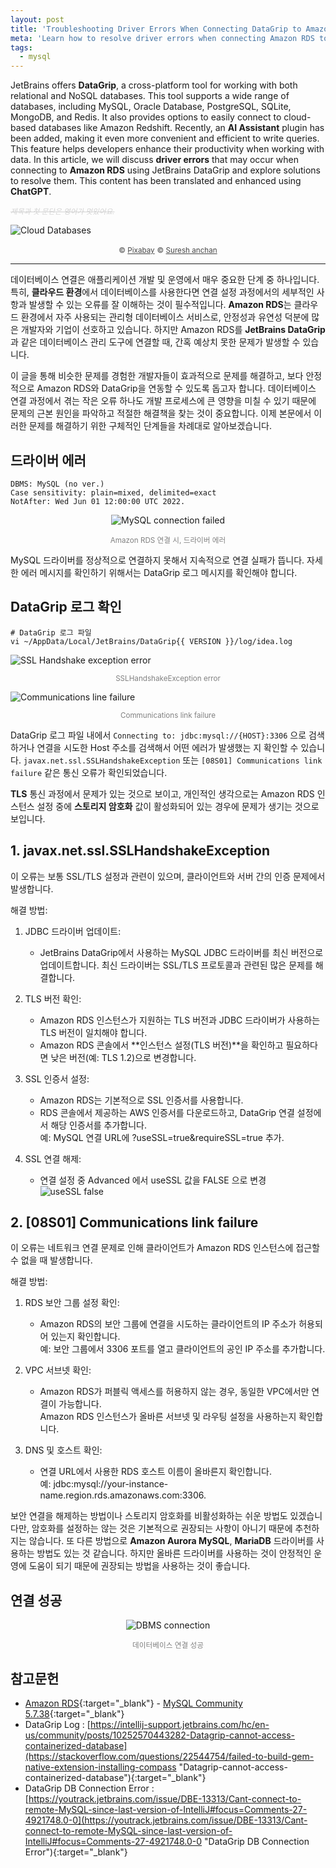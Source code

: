 ```yaml
---
layout: post
title: 'Troubleshooting Driver Errors When Connecting DataGrip to Amazon RDS'
meta: 'Learn how to resolve driver errors when connecting Amazon RDS to JetBrains DataGrip. This guide covers common issues and practical solutions for seamless database management.'
tags:
  - mysql
---
```


JetBrains offers **DataGrip**, a cross-platform tool for working with both relational and NoSQL databases.
This tool supports a wide range of databases, including MySQL, Oracle Database, PostgreSQL, SQLite, MongoDB, and Redis.
It also provides options to easily connect to cloud-based databases like Amazon Redshift.
Recently, an **AI Assistant** plugin has been added, making it even more convenient and efficient to write queries.
This feature helps developers enhance their productivity when working with data.
In this article, we will discuss **driver errors** that may occur when connecting to **Amazon RDS** using JetBrains DataGrip and explore solutions to resolve them.
This content has been translated and enhanced using **ChatGPT**.

<!--more-->

<small style="color:lightgray;text-decoration:line-through;font-style: italic;">제목과 첫 문단은 영어가 멋있어요.</small>

<img src="/uploads/datagrip-driver-error/cloud-database.jpg" alt="Cloud Databases" />

<p style="text-align:center;opacity:0.8;">
    <small>&copy; <a href="https://pixabay.com/" title="Pixabay" target="_blank">Pixabay</a></small>
    <small>&copy; <a href="https://pixabay.com/ko/users/avnsuresh-19928520" title="Content copyright holder" target="_blank">Suresh anchan</a></small>
</p>

-----

데이터베이스 연결은 애플리케이션 개발 및 운영에서 매우 중요한 단계 중 하나입니다.
특히, **클라우드 환경**에서 데이터베이스를 사용한다면 연결 설정 과정에서의 세부적인 사항과 발생할 수 있는 오류를 잘 이해하는 것이 필수적입니다.
**Amazon RDS**는 클라우드 환경에서 자주 사용되는 관리형 데이터베이스 서비스로, 안정성과 유연성 덕분에 많은 개발자와 기업이 선호하고 있습니다.
하지만 Amazon RDS를 **JetBrains DataGrip**과 같은 데이터베이스 관리 도구에 연결할 때, 간혹 예상치 못한 문제가 발생할 수 있습니다.

이 글을 통해 비슷한 문제를 경험한 개발자들이 효과적으로 문제를 해결하고, 보다 안정적으로 Amazon RDS와 DataGrip을 연동할 수 있도록 돕고자 합니다.
데이터베이스 연결 과정에서 겪는 작은 오류 하나도 개발 프로세스에 큰 영향을 미칠 수 있기 때문에 문제의 근본 원인을 파악하고 적절한 해결책을 찾는 것이 중요합니다.
이제 본문에서 이러한 문제를 해결하기 위한 구체적인 단계들을 차례대로 알아보겠습니다.

## 드라이버 에러

```
DBMS: MySQL (no ver.)
Case sensitivity: plain=mixed, delimited=exact
NotAfter: Wed Jun 01 12:00:00 UTC 2022.
```

<div style="display:grid;">
   <img src="/uploads/datagrip-driver-error/failed.png" alt="MySQL connection failed" style="justify-self:center;">
</div>

<p style="text-align:center;color:gray;"><small>Amazon RDS 연결 시, 드라이버 에러</small></p>

MySQL 드라이버를 정상적으로 연결하지 못해서 지속적으로 연결 실패가 뜹니다.
자세한 에러 메시지를 확인하기 위해서는 DataGrip 로그 메시지를 확인해야 합니다.

## DataGrip 로그 확인

```shell
# DataGrip 로그 파일
vi ~/AppData/Local/JetBrains/DataGrip{{ VERSION }}/log/idea.log
```

<img src="/uploads/datagrip-driver-error/ssl-handshake-exception-error.png" alt="SSL Handshake exception error">
<p style="text-align:center;color:gray;"><small>SSLHandshakeException error</small></p>

<img src="/uploads/datagrip-driver-error/communications-link-failure.png" alt="Communications line failure">
<p style="text-align:center;color:gray;"><small>Communications link failure</small></p>

DataGrip 로그 파일 내에서 `Connecting to: jdbc:mysql://{HOST}:3306` 으로 검색하거나 연결을 시도한 Host 주소를 검색해서 어떤 에러가 발생했는 지 확인할 수 있습니다.
`javax.net.ssl.SSLHandshakeException` 또는 `[08S01] Communications link failure` 같은 통신 오류가 확인되었습니다.

**TLS** 통신 과정에서 문제가 있는 것으로 보이고, 개인적인 생각으로는 Amazon RDS 인스턴스 설정 중에 **스토리지 암호화** 값이 활성화되어 있는 경우에 문제가 생기는 것으로 보입니다.

## 1. javax.net.ssl.SSLHandshakeException

이 오류는 보통 SSL/TLS 설정과 관련이 있으며, 클라이언트와 서버 간의 인증 문제에서 발생합니다.

해결 방법:
1. JDBC 드라이버 업데이트:
    - JetBrains DataGrip에서 사용하는 MySQL JDBC 드라이버를 최신 버전으로 업데이트합니다. 최신 드라이버는 SSL/TLS 프로토콜과 관련된 많은 문제를 해결합니다.

2. TLS 버전 확인:
    - Amazon RDS 인스턴스가 지원하는 TLS 버전과 JDBC 드라이버가 사용하는 TLS 버전이 일치해야 합니다.
    - Amazon RDS 콘솔에서 **인스턴스 설정(TLS 버전)**을 확인하고 필요하다면 낮은 버전(예: TLS 1.2)으로 변경합니다.

3. SSL 인증서 설정:
    - Amazon RDS는 기본적으로 SSL 인증서를 사용합니다.
    - RDS 콘솔에서 제공하는 AWS 인증서를 다운로드하고, DataGrip 연결 설정에서 해당 인증서를 추가합니다.<br/>
      예: MySQL 연결 URL에 ?useSSL=true&requireSSL=true 추가.

4. SSL 연결 해제:
   - 연결 설정 중 Advanced 에서 useSSL 값을 FALSE 으로 변경
     <img src="/uploads/datagrip-driver-error/usessl-false.png" alt="useSSL false">

## 2. [08S01] Communications link failure

이 오류는 네트워크 연결 문제로 인해 클라이언트가 Amazon RDS 인스턴스에 접근할 수 없을 때 발생합니다.

해결 방법:
1. RDS 보안 그룹 설정 확인:
   - Amazon RDS의 보안 그룹에 연결을 시도하는 클라이언트의 IP 주소가 허용되어 있는지 확인합니다.<br/>
     예: 보안 그룹에서 3306 포트를 열고 클라이언트의 공인 IP 주소를 추가합니다.

2. VPC 서브넷 확인:
   - Amazon RDS가 퍼블릭 액세스를 허용하지 않는 경우, 동일한 VPC에서만 연결이 가능합니다.<br/>
     Amazon RDS 인스턴스가 올바른 서브넷 및 라우팅 설정을 사용하는지 확인합니다.

3. DNS 및 호스트 확인:
   - 연결 URL에서 사용한 RDS 호스트 이름이 올바른지 확인합니다.<br/>
     예: jdbc:mysql://your-instance-name.region.rds.amazonaws.com:3306.

보안 연결을 해제하는 방법이나 스토리지 암호화를 비활성화하는 쉬운 방법도 있겠습니다만,
암호화를 설정하는 않는 것은 기본적으로 권장되는 사항이 아니기 때문에 추천하지는 않습니다.
또 다른 방법으로 **Amazon Aurora MySQL**, **MariaDB** 드라이버를 사용하는 방법도 있는 것 같습니다.
하지만 올바른 드라이버를 사용하는 것이 안정적인 운영에 도움이 되기 때문에 권장되는 방법을 사용하는 것이 좋습니다.

## 연결 성공

<div style="display:flex;flex-direction:row;justify-content:center;">
   <img src="/uploads/datagrip-driver-error/dbms-connection.png" alt="DBMS connection">
</div>
<p style="text-align:center;color:gray;"><small>데이터베이스 연결 성공</small></p>

## 참고문헌

- [Amazon RDS](https://aws.amazon.com/rds/ "Amazon RDS"){:target="_blank"} - [MySQL Community 5.7.38](https://dev.mysql.com/doc/refman/5.7/en/ "MySQL 5.7"){:target="_blank"}
- DataGrip Log : [https://intellij-support.jetbrains.com/hc/en-us/community/posts/10252570443282-Datagrip-cannot-access-containerized-database](https://stackoverflow.com/questions/22544754/failed-to-build-gem-native-extension-installing-compass "Datagrip-cannot-access-containerized-database"){:target="_blank"}
- DataGrip DB Connection Error : [https://youtrack.jetbrains.com/issue/DBE-13313/Cant-connect-to-remote-MySQL-since-last-version-of-IntelliJ#focus=Comments-27-4921748.0-0](https://youtrack.jetbrains.com/issue/DBE-13313/Cant-connect-to-remote-MySQL-since-last-version-of-IntelliJ#focus=Comments-27-4921748.0-0 "DataGrip DB Connection Error"){:target="_blank"}